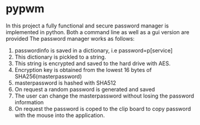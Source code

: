 # pypwm
In this project a fully functional and secure password manager is implemented in python.  Both a command line as well as a gui version are provided
The password manager works as follows:
1. passwordinfo is saved in a dictionary, i.e password=p[service]
2. This dictionary  is pickled to a string.
3. This string  is encrypted and saved to the hard drive with AES.
4. Encryption key is obtained from the lowest 16 bytes of SHA256(masterpassword)
5. masterpassword is hashed with SHA512
6. On request a random password  is generated and saved
7. The user can change the masterpassword without losing the password information
8. On request the password is coped to the clip board to copy  password with the mouse into the application.
